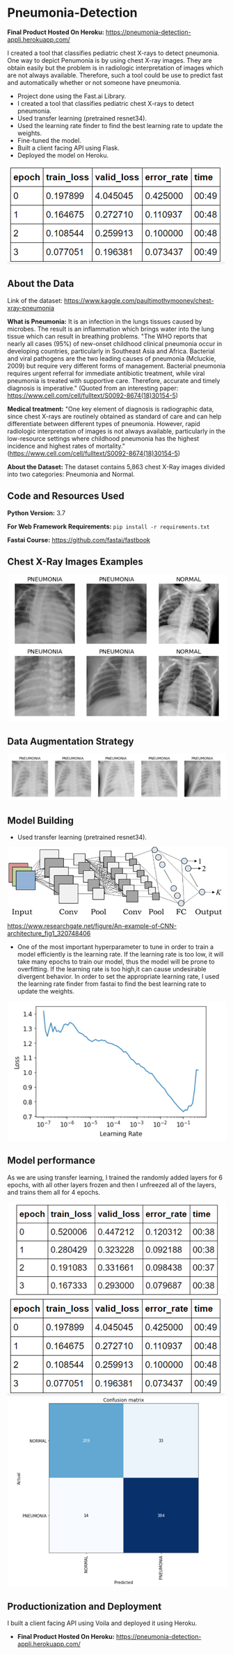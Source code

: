 # Pneumonia-Detection

**Final Product Hosted On Heroku:** https://pneumonia-detection-appli.herokuapp.com/

I created a tool that classifies pediatric chest X-rays to detect pneumonia. One way to depict Penumonia is by using chest X-ray images. They are obtain easily but the problem is in radiologic interpretation of images which are not always available. Therefore, such a tool could be use to predict fast and automatically whether or not someone have pneumonia. 

*   Project done using the Fast.ai Library.
*   I created a tool that classifies pediatric chest X-rays to detect pneumonia.
*   Used transfer learning (pretrained resnet34). 
*   Used the learning rate finder to find the best learning rate to update the weights. 
*   Fine-tuned the model.
*   Built a client facing API using Flask.
*   Deployed the model on Heroku.


![alt text](https://github.com/gaetanlop/Pneumonia-Detection/blob/master/results%20unfreeze%20pneu.PNG)

## About the Data
Link of the dataset: https://www.kaggle.com/paultimothymooney/chest-xray-pneumonia

**What is Pneumonia:** It is an infection in the lungs tissues caused by microbes. The result is an inflammation which brings water into the lung tissue which can result in breathing problems. "The WHO reports that nearly all cases (95%) of new-onset childhood clinical pneumonia occur in developing countries, particularly in Southeast Asia and Africa. Bacterial and viral pathogens are the two leading causes of pneumonia (Mcluckie, 2009) but require very different forms of management. Bacterial pneumonia requires urgent referral for immediate antibiotic treatment, while viral pneumonia is treated with supportive care. Therefore, accurate and timely diagnosis is imperative." (Quoted from an interesting paper: https://www.cell.com/cell/fulltext/S0092-8674(18)30154-5)

**Medical treatment:** "One key element of diagnosis is radiographic data, since chest X-rays are routinely obtained as standard of care and can help differentiate between different types of pneumonia. However, rapid radiologic interpretation of images is not always available, particularly in the low-resource settings where childhood pneumonia has the highest incidence and highest rates of mortality."(https://www.cell.com/cell/fulltext/S0092-8674(18)30154-5)

**About the Dataset:** The dataset contains 5,863 chest X-Ray images divided into two categories: Pneumonia and Normal.

## Code and Resources Used

**Python Version:** 3.7

**For Web Framework Requirements:** ```pip install -r requirements.txt```

**Fastai Course:** https://github.com/fastai/fastbook


## Chest X-Ray Images Examples

![alt text](https://github.com/gaetanlop/Pneumonia-Detection/blob/master/pneumonia%20data.PNG)


## Data Augmentation Strategy


![alt text](https://github.com/gaetanlop/Pneumonia-Detection/blob/master/data%20aug%20pneumonia.PNG)

## Model Building
* Used transfer learning (pretrained resnet34). 

![alt text](https://github.com/gaetanlop/Pneumonia-Detection/blob/master/An-example-of-CNN-architecture.png)
https://www.researchgate.net/figure/An-example-of-CNN-architecture_fig1_320748406

* One of the most important hyperparameter to tune in order to train a model efficiently is the learning rate. If the learning rate is too low, it will take many epochs to train our model, thus the model will be prone to overfitting. If the learning rate is too high,it can cause undesirable divergent behavior. In order to set the appropriate learning rate, I used the learning rate finder from fastai to find the best learning rate to update the weights. 

![alt text](https://github.com/gaetanlop/Pneumonia-Detection/blob/master/lr%20finder%20pneu.PNG)

## Model performance
As we are using transfer learning, I trained the randomly added layers for 6 epochs, with all other layers frozen and then I unfreezed all of the layers, and trains them all for 4 epochs.

![alt text](https://github.com/gaetanlop/Pneumonia-Detection/blob/master/results%20pneu.PNG)
![alt_text](https://github.com/gaetanlop/Pneumonia-Detection/blob/master/results%20unfreeze%20pneu.PNG)
![alt text](https://github.com/gaetanlop/Pneumonia-Detection/blob/master/conf%20matrix%20pneu.PNG)

## Productionization and Deployment
I built a client facing API using Voila and deployed it using Heroku.
* **Final Product Hosted On Heroku:** https://pneumonia-detection-appli.herokuapp.com/
